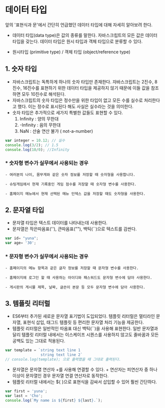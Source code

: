 # 데이터 타입

앞의 '표현식과 문'에서 간단히 언급했던 데이터 타입에 대해 자세히 알아보려 한다.

- 데이터 타입(data type)은 값의 종류를 말한다. 자바스크립트의 모든 값은 데이터 타입을 갖는다. 데이터 타입은 원시 타입과 객체 타입으로 분류할 수 있다.

- 원시타입 (primitive type) / 객체 타입 (object/reference type)

  

## 1. 숫자 타입

- 자바스크립트는 독특하게 하나의 숫자 타입만 존재한다. 자바스크립트는 2진수, 8진수, 16진수를 표현하기 위한 데이터 타입을 제공하지 않기 때문에 이들 값을 참조하면 모두 10진수로 해석된다.
- 자바스크립트의 숫자 타입은 정수만을 위한 타입이 없고 모든 수를 실수로 처리한다고 했다. 이는 정수로 표시된다 해도 사실은 실수라는 것을 의미한다.
- 숫자 타입은 추가적으로 세가지 특별한 값들도  표현할 수 있다.
  1. Infinity : 양의 무한대
  2. -Infinity : 음의 무한대
  3. NaN : 산술 연산 불가 ( not-a-number)

```jsx
var integer = 10.12; // 실수
console.log(3/2); // 1.5
console.log(10/0); //Infinity
```

###     * 숫자형 변수가 실무에서 사용되는 경우

```
- 여러분의 나이, 몸무게와 같은 숫자 정보를 저장할 때 숫자형을 사용합니다.

- 슈팅게임에서 현재 기록중인 게임 점수를 저장할 때 숫자형 변수를 사용한다. 

- 홈페이지 메뉴에서 현재 선택된 메뉴 인덱스 값을 저장할 때도 숫자형을 사용한다.
```



## 2. 문자열 타입

- 문자열 타입은 텍스트 데이터를 나타내는데 사용한다.
- 문자열은 작은따옴표(''), 큰따옴표(""), 백틱(``)으로 텍스트를 감싼다.

```jsx
var id= "yuna";
var age= '30';
```

###     * 문자형 변수가 실무에서 사용되는 경우

```
- 홈페이지의 메뉴 항목과 같은 글자 정보를 저장할 때 문자형 변수를 사용한다.

- 홈페이지에 로그인 할 때 사용하는 아이디와 패스워드도 문자형 변수에 담아 사용한다.

- 게시판의 게시물 제목, 날짜, 글쓴이 본문 등 모두 문자형 변수에 담아 사용한다.
```



## 3. 템플릿 리터럴

- ES6부터 추가된 새로운 문자열 표기법이 도입되었다. 템플릿 리터럴은 멀티라인 문자열, 표현식 삽입, 태그드 템플릿 등 편리한 문자열 처리 기능을 제공한다.
- 템플릿 리터럴은 일반적인 따옴표 대신 백틱(``)을 사용해 표현한다. 일반 문자열과 달리  템플릿 리터럴 내에서는 이스케이프 시퀀스를 사용하지 않고도 줄바꿈과 모든 공백도 있는 그대로 적용된다.

```jsx
var template = `string text line 1
                string text line 2`   
// console.log(template); 으로 출력했을 때 그대로 출력된다.
```

- 문자열은 문자열 연산자 +를 사용해 연결할 수 있다. + 연산자는 피연산자 중 하나 이상이 문자열인 경우 문자열 연결 연산자로 동작한다.
- 템플릿 리터럴 내에서는 ${ }으로 표현식을 감싸서 삽입할 수 있어 훨씬 간단하다.

```jsx
var first = 'yuna';
var last = 'Cho';
console.log(`My name is ${first} ${last}.`); 
```



